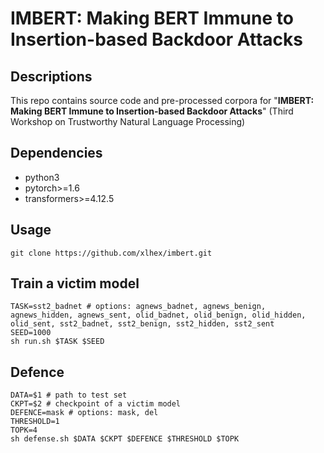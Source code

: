 # IMBERT: Making BERT Immune to Insertion-based Backdoor Attacks

## Descriptions
This repo contains source code and pre-processed corpora for "**IMBERT: Making BERT Immune to Insertion-based Backdoor Attacks**" (Third Workshop on Trustworthy Natural Language Processing)


## Dependencies
* python3
* pytorch>=1.6
* transformers>=4.12.5

## Usage
```shell
git clone https://github.com/xlhex/imbert.git
```

## Train a victim model
```shell
TASK=sst2_badnet # options: agnews_badnet, agnews_benign, agnews_hidden, agnews_sent, olid_badnet, olid_benign, olid_hidden, olid_sent, sst2_badnet, sst2_benign, sst2_hidden, sst2_sent
SEED=1000
sh run.sh $TASK $SEED
```

## Defence
```shell
DATA=$1 # path to test set
CKPT=$2 # checkpoint of a victim model
DEFENCE=mask # options: mask, del
THRESHOLD=1
TOPK=4
sh defense.sh $DATA $CKPT $DEFENCE $THRESHOLD $TOPK
```
